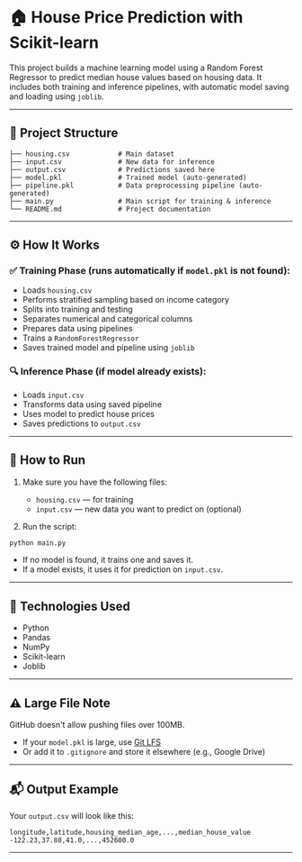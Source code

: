 # 🏠 House Price Prediction with Scikit-learn

This project builds a machine learning model using a Random Forest Regressor to predict median house values based on housing data. It includes both training and inference pipelines, with automatic model saving and loading using `joblib`.

---

## 📁 Project Structure

```
├── housing.csv            # Main dataset
├── input.csv              # New data for inference
├── output.csv             # Predictions saved here
├── model.pkl              # Trained model (auto-generated)
├── pipeline.pkl           # Data preprocessing pipeline (auto-generated)
├── main.py                # Main script for training & inference
└── README.md              # Project documentation
```

---

## ⚙️ How It Works

### ✅ Training Phase (runs automatically if `model.pkl` is not found):

- Loads `housing.csv`
- Performs stratified sampling based on income category
- Splits into training and testing
- Separates numerical and categorical columns
- Prepares data using pipelines
- Trains a `RandomForestRegressor`
- Saves trained model and pipeline using `joblib`

### 🔍 Inference Phase (if model already exists):

- Loads `input.csv`
- Transforms data using saved pipeline
- Uses model to predict house prices
- Saves predictions to `output.csv`

---

## 🚀 How to Run

1. Make sure you have the following files:
   - `housing.csv` — for training
   - `input.csv` — new data you want to predict on (optional)

2. Run the script:
```bash
python main.py
```

- If no model is found, it trains one and saves it.
- If a model exists, it uses it for prediction on `input.csv`.

---

## 🧠 Technologies Used

- Python
- Pandas
- NumPy
- Scikit-learn
- Joblib

---

## ⚠️ Large File Note

GitHub doesn't allow pushing files over 100MB.

- If your `model.pkl` is large, use [Git LFS](https://git-lfs.github.com/)
- Or add it to `.gitignore` and store it elsewhere (e.g., Google Drive)

---

## 📬 Output Example

Your `output.csv` will look like this:

```csv
longitude,latitude,housing_median_age,...,median_house_value
-122.23,37.88,41.0,...,452600.0
```

---


